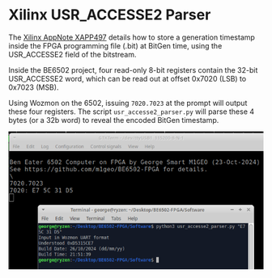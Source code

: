 # Xilinx USR_ACCESSE2 Parser

The [Xilinx AppNote XAPP497](https://docs.amd.com/v/u/en-US/xapp497_usr_access) details how to store a generation timestamp inside the FPGA programming file (.bit) at BitGen time, using the USR_ACCESSE2 field of the bitstream.

Inside the BE6502 project, four read-only 8-bit registers contain the 32-bit USR_ACCESSE2 word, which can be read out at offset 0x7020 (LSB) to 0x7023 (MSB).

Using Wozmon on the 6502, issuing `7020.7023` at the prompt will output these four registers. The script `usr_accesse2_parser.py` will parse these 4 bytes (or a 32b word) to reveal the encoded BitGen timestamp.

![USR_ACCESSE2](/Software/USR_ACCESSE2/usr_accesse2.png)